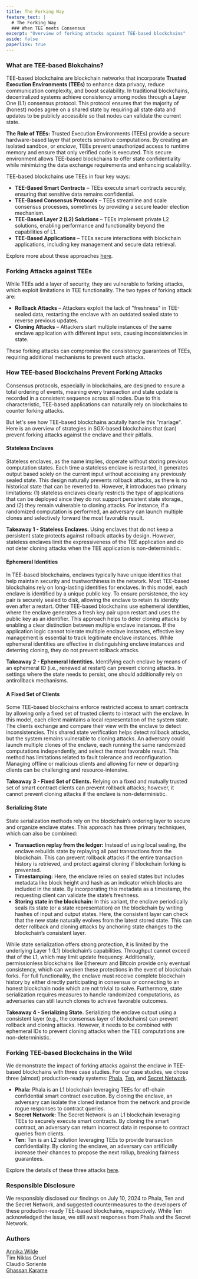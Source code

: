```yaml
---
title: The Forking Way
feature_text: |
  # The Forking Way
  ### When TEE meets Consensus
excerpt: "Overview of forking attacks against TEE-based blockchains"
aside: false
paperlink: true
---
```


### What are TEE-based Blokchains?

TEE-based blockchains are blockchain networks that incorporate **Trusted Execution Environments (TEEs)** to enhance data privacy, reduce communication complexity, and boost scalability. In traditional blockchains, decentralized systems achieve consistency among nodes through a Layer One (L1) consensus protocol. This protocol ensures that the majority of (honest) nodes agree on a shared state by requiring all state data and updates to be publicly accessible so that nodes can validate the current state.

**The Role of TEEs:** 
Trusted Execution Environments (TEEs) provide a secure hardware-based layer that protects sensitive computations. By creating an isolated sandbox, or *enclave*, TEEs prevent unauthorized access to runtime memory and ensure that only verified code is executed. This secure environment allows TEE-based blockchains to offer state confidentiality while minimizing the data exchange requirements and enhancing scalability.

TEE-based blockchains use TEEs in four key ways:

- **TEE-Based Smart Contracts** – TEEs execute smart contracts securely, ensuring that sensitive data remains confidential.
- **TEE-Based Consensus Protocols** – TEEs streamline and scale consensus processes, sometimes by providing a secure leader election mechanism.
- **TEE-Based Layer 2 (L2) Solutions** – TEEs implement private L2 solutions, enabling performance and functionality beyond the capabilities of L1.
- **TEE-Based Applications** – TEEs secure interactions with blockchain applications, including key management and secure data retrieval.

Explore more about these approaches [here](/tee_blockchains/).





### Forking Attacks against TEEs

While TEEs add a layer of security, they are vulnerable to forking attacks, which exploit limitations in TEE functionality. The two types of forking attack are:

- **Rollback Attacks** – Attackers exploit the lack of "freshness" in TEE-sealed data, restarting the enclave with an outdated sealed state to reverse previous updates.
- **Cloning Attacks** – Attackers start multiple instances of the same enclave application with different input sets, causing inconsistencies in state.

These forking attacks can compromise the consistency guarantees of TEEs, requiring additional mechanisms to prevent such attacks.





### How TEE-based Blockchains Prevent Forking Attacks

Consensus protocols, especially in blockchains, are designed to ensure a total ordering of events, meaning every transaction and state update is recorded in a consistent sequence across all nodes. Due to this characteristic, TEE-based applications can naturally rely on blockchains to counter forking attacks.

But let's see how TEE-based blockchains acutally handle this "mariage". Here is an overview of strategies in SGX-based blockchains that (can) prevent forking attacks against the enclave and their pitfalls.

#### Stateless Enclaves

Stateless enclaves, as the name implies, doperate without storing previous computation states. Each time a stateless enclave is restarted, it generates output based solely on the current input without accessing any previously sealed state. This design naturally prevents rollback attacks, as there is no historical state that can be reverted to. However, it introduces two primary limitations: (1) stateless enclaves clearly restricts the type of applications that can be deployed since they do not support persistent state storage., and (2) they remain vulnerable to cloning attacks. For instance, if a randomized computation is performed, an adversary can launch multiple clones and selectively forward the most favorable result.

<div class="boxed">
<b>Takeaway 1 - Stateless Enclaves.</b> 
Using enclaves that do not keep a persistent state protects against rollback attacks by design. However, stateless enclaves limit the expressiveness of the TEE application and do not deter cloning attacks when the TEE application is non-deterministic.
</div>


<p></p>

#### Ephemeral Identities

In TEE-based blockchains, enclaves typically have unique identities that help maintain security and trustworthiness in the network. Most TEE-based blockchains rely on long-lasting identities for enclaves. In this model, each enclave is identified by a unique public key. To ensure persistence, the key pair is securely sealed to disk, allowing the enclave to retain its identity even after a restart. Other TEE-based blockchains use ephemeral identities, where the enclave generates a fresh  key pair upon restart and uses the public key as an identifier. This approach helps to deter cloning attacks by enabling a clear distinction between multiple enclave instances. If the application logic cannot tolerate multiple enclave instances, effective key management is essential to track legitimate enclave instances. While ephemeral identities are effective in distinguishing enclave instances and deterring cloning, they do not prevent rollback attacks.

<div class="boxed">
<b>Takeaway 2 - Ephemeral Identities.</b> 
Identifying each enclave by means of an ephemeral ID (i.e., renewed at restart) can prevent cloning attacks. In settings where the state needs to persist, one should additionally rely on antirollback mechanisms.
</div>


<p></p>

#### A Fixed Set of Clients

Some TEE-based blockchains enforce restricted access to smart contracts by allowing only a fixed set of trusted clients to interact with the enclave. In this model, each client maintains a local representation of the system state. The clients exchange and compare their view with the enclave to detect inconsistencies. This shared state verification helps detect rollback attacks, but the system remains vulnerable to cloning attacks. An adversary could launch multiple clones of the enclave, each running the same randomized computations independently, and select the most favorable result. This method has limitations related to fault tolerance and reconfiguration. Managing offline or malicious clients and allowing for new or departing clients can be challenging and resource-intensive.

<div class="boxed">
<b>Takeaway 3 - Fixed Set of Clients.</b> 
Relying on a fixed and mutually trusted set of smart contract clients can prevent rollback attacks; however, it cannot prevent cloning attacks if the enclave is non-deterministic.
</div>


<p></p>

#### Serializing State

State serialization methods rely on the blockchain’s ordering layer to secure and organize enclave states. This approach has three primary techniques, which can also be combined:

- **Transaction replay from the ledger:** Instead of using local sealing, the enclave rebuilds state by replaying all past transactions from the blockchain. This can prevent rollback attacks if the entire transaction history is retrieved, and protect against cloning if blockchain forking is prevented.
- **Timestamping:** Here, the enclave relies on sealed states but includes metadata like block height and hash as an indicator which blocks are included in the state. By incorporating this metadata as a timestamp, the requesting client can validate the state’s freshness.
- **Storing state in the blockchain:** In this variant, the enclave periodically seals its state (or a state representation) on the blockchain by writing hashes of input and output states. Here, the consistent layer can check that the new state naturally evolves from the latest stored state. This can deter rollback and cloning attacks by anchoring state changes to the blockchain’s consistent layer.


While state serialization offers strong protection, it is limited by the underlying Layer 1 (L1) blockchain’s capabilities. Throughput cannot exceed that of the L1, which may limit update frequency. Additionally, permissionless blockchains like Ethereum and Bitcoin provide only eventual consistency, which can weaken these protections in the event of blockchain forks. For full functionality, the enclave must receive complete blockchain history by either directly participating in consensus or connecting to an honest blockchain node which are not trivial to solve. Furthermore, state serialization requires measures to handle randomized computations, as adversaries can still launch clones to achieve favorable outcomes.

<div class="boxed">
<b>Takeaway 4 - Serializing State.</b> 
Serializing the enclave output using a consistent layer (e.g., the consensus layer of blockchains) can prevent rollback and cloning attacks. However, it needs to be combined with ephemeral IDs to prevent cloning attacks when the TEE computations are
non-deterministic.
</div>





<p></p>

### Forking TEE-based Blockchains in the Wild

We demonstrate the impact of forking attacks against the enclave in TEE-based blockchains with three case studies. For our case studies, we chose three (almost) production-ready systems: [Phala](https://phala.network/), [Ten](https://ten.xyz/), and [Secret Network](https://scrt.network/).

- **Phala:** Phala is an L1 blockchain leveraging TEEs for off-chain confidential smart contract execution. By cloning the enclave, an adversary can isolate the cloned instance from the network and provide rogue responses to contract queries.
- **Secret Network:** The Secret Network is an L1 blockchain leveraging TEEs to securely execute smart contracts. By cloning the smart contract, an adversary can return incorrect data in response to contract queries from clients.
- **Ten:** Ten is an L2 solution leveraging TEEs to provide transaction confidentiality. By cloning the enclave, an adversary can artificially increase their chances to propose the next rollup, breaking fairness guarantees.


Explore the details of these three attacks [here](/case_studies/).





### Responsible Disclosure
We responsibly disclosed our findings on July 10, 2024 to Phala, Ten and the Secret Network, and suggested countermeasures to the developers of these production-ready TEE-based blockchains, respectively. While Ten acknowledged the issue, we still await responses from Phala and the Secret Network.  





### Authors

[Annika Wilde](https://informatik.rub.de/infsec/people/wilde/)\
Tim Niklas Gruel\
Claudio Soriente\
[Ghassan Karame](https://ghassankarame.com/?i=1)